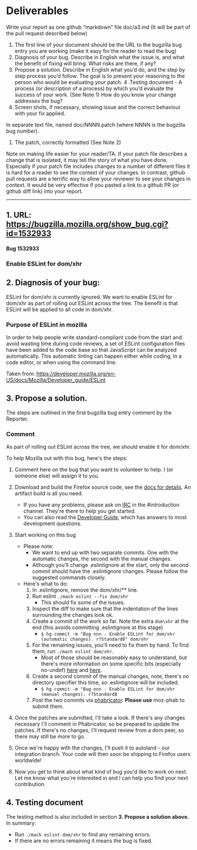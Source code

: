 # Deliverables #
Write your report as one github “markdown” file doc/a3.md (It will be part of the pull request described below)

1. The first line of your document should be the URL to the bugzilla bug entry you are working (make it easy for the reader to read the bug)
2. Diagnosis of your bug. Describe in English what the issue is, and what the benefit of fixing will bring. What risks are there, if any?
3. Propose a  solution. Describe in English what you’d do, and the step by step process you’d follow. The goal is to present your reasoning to the person who would be evaluating your patch.
4 .Testing document - A process (or description of a process) by which you’d evaluate the success of your work.  (See Note 1) How do you know your change addresses the bug?
5. Screen shots, if necessary, showing issue and the correct behaviour with your fix applied.

In separate text file, named doc/NNNN.patch (where NNNN is the bugzilla bug number).

1. The patch, correctly formatted (See Note 2)

Note on making life easier for your reader/TA.
If your patch file describes a change that is isolated, it may tell the story of what you have done. Especially if your patch file includes changes to a number of different files it is hard for a reader to see the context of your changes. In contrast, github pull requests are a terrific way to allow your reviewer to see your changes in context. It would be very effective if you pasted a link to a github PR (or github diff link) into your report.

----

## 1. URL: https://bugzilla.mozilla.org/show_bug.cgi?id=1532933 ##
#### Bug 1532933 ####
### Enable ESLint for dom/xhr ###

## 2. Diagnosis of your bug: ##

ESLint for dom/xhr is currently ignored. We want to enable ESLint for dom/xhr as part
of rolling out ESLint across the tree. The benefit is that ESLint will be applied to all code in dom/xhr.

### Purpose of ESLint in mozilla ###

In order to help people write standard-compliant code from the start and avoid wasting time during code reviews, a set of ESLint configuration files have been added to the code base so that JavaScript can be analyzed automatically.
This automatic linting can happen either while coding, in a code editor, or when using the command line.

Taken from: https://developer.mozilla.org/en-US/docs/Mozilla/Developer_guide/ESLint 

## 3. Propose a  solution. ##

The steps are outlined in the first bugzilla bug entry comment by the Reporter.

### Comment ###
As part of rolling out ESLint across the tree, we should enable it for dom/xhr.

To help Mozilla out with this bug, here's the steps:

1. Comment here on the bug that you want to volunteer to help. I (or someone else) will assign it to you.
2. Download and build the Firefox source code, see the [docs for details](https://developer.mozilla.org/docs/Mozilla/Developer_guide/Build_Instructions/Simple_Firefox_build). An artifact build is all you need.
    * If you have any problems, please ask on [IRC](https://wiki.mozilla.org/Irc) in the #introduction channel. They're there to help you get started.
    * You can also read the [Developer Guide](https://developer.mozilla.org/docs/Mozilla/Developer_guide/Introduction), which has answers to most development questions.
3. Start working on this bug
    * Please note:
        * We want to end up with two separate commits. One with the automatic changes, the second with the manual changes.
        * Although you'll change .eslintignore at the start, only the second commit should have the .eslintignore changes. Please follow the suggested commands closely.
    * Here's what to do:
        1. In .eslintignore, remove the dom/xhr/** line.
        2. Run eslint `./mach eslint --fix dom/xhr`
            * This should fix some of the issues.
        3. Inspect the diff to make sure that the indentation of the lines surrounding the changes look ok.
        4. Create a commit of the work so far. Note the extra `dom\xhr`  at the end (this avoids committing .eslintignore at this stage)
            * `$ hg commit -m "Bug nnn - Enable ESLint for dom/xhr (automatic changes). r?Standard8" dom/xhr`
        5. For the remaining issues, you'll need to fix them by hand. To find them, run `./mach eslint dom/xhr`.
            * Most of those should be reasonably easy to understand, but there's more information on some specific bits (especially no-undef) [here](https://developer.mozilla.org/docs/Mozilla/Developer_guide/ESLint#Common_issues_and_how_to_solve_them) and [here](http://eslint.org/docs/rules/).
        6. Create a second commit of the manual changes, note, there's no directory specifier this time, so .eslintignore will be included.
            * `$ hg commit -m "Bug nnn - Enable ESLint for dom/xhr (manual changes). r?Standard8`
        7. Post the two commits via [phabricator](https://moz-conduit.readthedocs.io/en/latest/phabricator-user.html). **Please use** moz-phab to submit them.

4. Once the patches are submitted, I'll take a look. If there's any changes necessary I'll comment in Phabricator, so be prepared to update the patches. If there's no changes, I'll request review from a dom peer, so there may still be more to go.
5. Once we're happy with the changes, I'll push it to autoland - our integration branch. Your code will then soon be shipping to Firefox users worldwide!
6. Now you get to think about what kind of bug you'd like to work on next. Let me know what you're interested in and I can help you find your next contribution.

## 4. Testing document ##

The testing method is also included in section **3. Propose a  solution above.** 
In summary:
* Run `./mach eslint dom/xhr` to find any remaining errors.
* If there are no errors remaining it means the bug is fixed.
